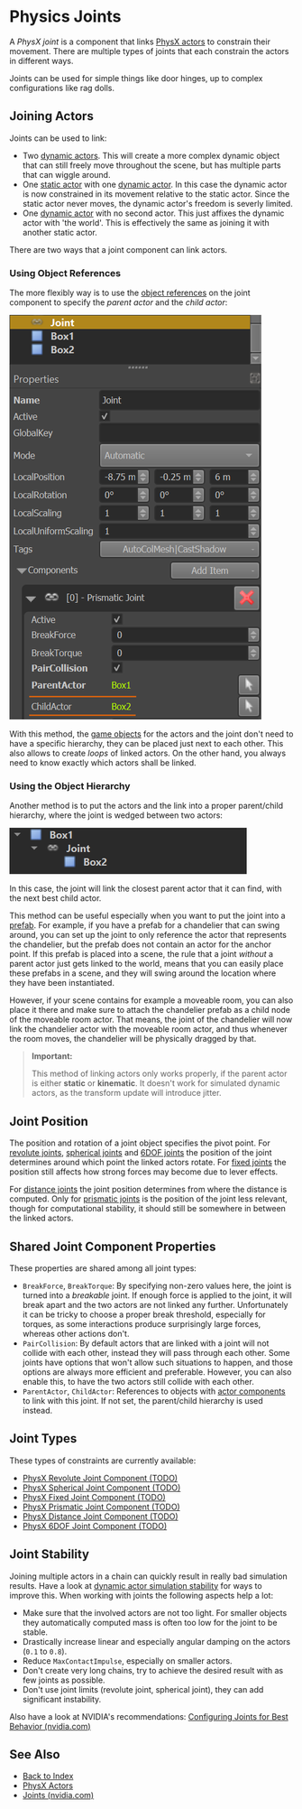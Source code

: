 # Physics Joints

A *PhysX joint* is a component that links [PhysX actors](../actors/physx-actors.md) to constrain their movement. There are multiple types of joints that each constrain the actors in different ways.

Joints can be used for simple things like door hinges, up to complex configurations like rag dolls.

## Joining Actors

Joints can be used to link:

* Two [dynamic actors](../actors/physx-dynamic-actor-component.md). This will create a more complex dynamic object that can still freely move throughout the scene, but has multiple parts that can wiggle around.
* One [static actor](../actors/physx-static-actor-component.md) with one [dynamic actor](../actors/physx-dynamic-actor-component.md). In this case the dynamic actor is now constrained in its movement relative to the static actor. Since the static actor never moves, the dynamic actor's freedom is severly limited.
* One [dynamic actor](../actors/physx-dynamic-actor-component.md) with no second actor. This just affixes the dynamic actor with 'the world'. This is effectively the same as joining it with another static actor.

There are two ways that a joint component can link actors.

### Using Object References

The more flexibly way is to use the [object references](../../scenes/object-references.md) on the joint component to specify the *parent actor* and the *child actor*:

![Linking Actors](media/link-joints.png)

With this method, the [game objects](../../runtime/world/game-objects.md) for the actors and the joint don't need to have a specific hierarchy, they can be placed just next to each other. This also allows to create *loops* of linked actors. On the other hand, you always need to know exactly which actors shall be linked.

### Using the Object Hierarchy

Another method is to put the actors and the link into a proper parent/child hierarchy, where the joint is wedged between two actors:

![Linking Actors](media/link-joints-hierarchy.png)

In this case, the joint will link the closest parent actor that it can find, with the next best child actor.

This method can be useful especially when you want to put the joint into a [prefab](../../prefabs/prefabs-overview.md). For example, if you have a prefab for a chandelier that can swing around, you can set up the joint to only reference the actor that represents the chandelier, but the prefab does not contain an actor for the anchor point. If this prefab is placed into a scene, the rule that a joint *without* a parent actor just gets linked to the world, means that you can easily place these prefabs in a scene, and they will swing around the location where they have been instantiated.

However, if your scene contains for example a moveable room, you can also place it there and make sure to attach the chandelier prefab as a child node of the moveable room actor. That means, the joint of the chandelier will now link the chandelier actor with the moveable room actor, and thus whenever the room moves, the chandelier will be physically dragged by that.

> **Important:**
>
> This method of linking actors only works properly, if the parent actor is either **static** or **kinematic**. It doesn't work for simulated dynamic actors, as the transform update will introduce jitter.

## Joint Position

The position and rotation of a joint object specifies the pivot point. For [revolute joints](physx-revolute-joint-component.md), [spherical joints](physx-spherical-joint-component.md) and [6DOF joints](physx-6dof-joint-component.md) the position of the joint determines around which point the linked actors rotate. For [fixed joints](physx-fixed-joint-component.md) the position still affects how strong forces may become due to lever effects.

For [distance joints](physx-distance-joint-component.md) the joint position determines from where the distance is computed. Only for [prismatic joints](physx-prismatic-joint-component.md) is the position of the joint less relevant, though for computational stability, it should still be somewhere in between the linked actors.

## Shared Joint Component Properties

These properties are shared among all joint types:

* `BreakForce`, `BreakTorque`: By specifying non-zero values here, the joint is turned into a *breakable* joint. If enough force is applied to the joint, it will break apart and the two actors are not linked any further. Unfortunately it can be tricky to choose a proper break threshold, especially for torques, as some interactions produce surprisingly large forces, whereas other actions don't.
* `PairCollision`: By default actors that are linked with a joint will not collide with each other, instead they will pass through each other. Some joints have options that won't allow such situations to happen, and those options are always more efficient and preferable. However, you can also enable this, to have the two actors still collide with each other.
* `ParentActor`, `ChildActor`: References to objects with [actor components](../actors/physx-actors.md) to link with this joint. If not set, the parent/child hierarchy is used instead.

## Joint Types

These types of constraints are currently available:

* [PhysX Revolute Joint Component (TODO)](physx-revolute-joint-component.md)
* [PhysX Spherical Joint Component (TODO)](physx-spherical-joint-component.md)
* [PhysX Fixed Joint Component (TODO)](physx-fixed-joint-component.md)
* [PhysX Prismatic Joint Component (TODO)](physx-prismatic-joint-component.md)
* [PhysX Distance Joint Component (TODO)](physx-distance-joint-component.md)
* [PhysX 6DOF Joint Component (TODO)](physx-6dof-joint-component.md)

## Joint Stability

Joining multiple actors in a chain can quickly result in really bad simulation results. Have a look at [dynamic actor simulation stability](../actors/physx-dynamic-actor-component.md#simulation-stability) for ways to improve this. When working with joints the following aspects help a lot:

* Make sure that the involved actors are not too light. For smaller objects they automatically computed mass is often too low for the joint to be stable.
* Drastically increase linear and especially angular damping on the actors (`0.1` to `0.8`).
* Reduce `MaxContactImpulse`, especially on smaller actors.
* Don't create very long chains, try to achieve the desired result with as few joints as possible.
* Don't use joint limits (revolute joint, spherical joint), they can add significant instability.

Also have a look at NVIDIA's recommendations: [Configuring Joints for Best Behavior (nvidia.com)](https://gameworksdocs.nvidia.com/PhysX/4.0/documentation/PhysXGuide/Manual/Joints.html#configuring-joints-for-best-behavior)


## See Also

* [Back to Index](../../index.md)
* [PhysX Actors](../actors/physx-actors.md)
* [Joints (nvidia.com)](https://gameworksdocs.nvidia.com/PhysX/4.0/documentation/PhysXGuide/Manual/Joints.html)
